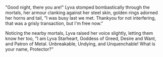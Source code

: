 "Good night, there you are!" Lyva stomped bombastically through the mortals, her armour clanking against her steel skin, golden rings adorned her horns and tail, "I was busy last we met. Thankyou for not interfering, that was a grisly transaction, but I'm free now."

Noticing the nearby mortals, Lyva raised her voice slightly, letting them know her too, "I am Lyva Starheart, Goddess of Greed, Desire and Want, and Patron of Metal. Unbreakable, Undying, and Unquenchable! What is your name, Protector?"